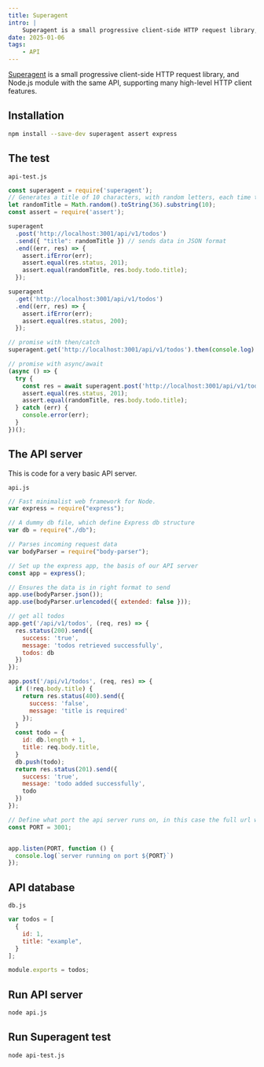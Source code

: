 ```yaml
---
title: Superagent
intro: |
    Superagent is a small progressive client-side HTTP request library, and Node.js module with the same API, supporting many high-level HTTP client features.
date: 2025-01-06
tags:
    - API
---
```


[Superagent](https://www.npmjs.com/package/superagent) is a small progressive client-side HTTP request library, and Node.js module with the same API, supporting many high-level HTTP client features.

## Installation

```bash
npm install --save-dev superagent assert express
```

## The test

`api-test.js`
```javascript
const superagent = require('superagent');
// Generates a title of 10 characters, with random letters, each time test is run
let randomTitle = Math.random().toString(36).substring(10);
const assert = require('assert');

superagent
  .post('http://localhost:3001/api/v1/todos')
  .send({ "title": randomTitle }) // sends data in JSON format
  .end((err, res) => {
    assert.ifError(err);
    assert.equal(res.status, 201);
    assert.equal(randomTitle, res.body.todo.title);
  });

superagent
  .get('http://localhost:3001/api/v1/todos')
  .end((err, res) => {
    assert.ifError(err);
    assert.equal(res.status, 200);
  });

// promise with then/catch
superagent.get('http://localhost:3001/api/v1/todos').then(console.log).catch(console.error);

// promise with async/await
(async () => {
  try {
    const res = await superagent.post('http://localhost:3001/api/v1/todos').send({ "title": randomTitle });
    assert.equal(res.status, 201);
    assert.equal(randomTitle, res.body.todo.title);
  } catch (err) {
    console.error(err);
  }
})();
```
## The API server

This is code for a very basic API server.

`api.js`
```javascript
// Fast minimalist web framework for Node.
var express = require("express");

// A dummy db file, which define Express db structure
var db = require("./db");

// Parses incoming request data
var bodyParser = require("body-parser");

// Set up the express app, the basis of our API server
const app = express();

// Ensures the data is in right format to send
app.use(bodyParser.json());
app.use(bodyParser.urlencoded({ extended: false }));

// get all todos
app.get('/api/v1/todos', (req, res) => {
  res.status(200).send({
    success: 'true',
    message: 'todos retrieved successfully',
    todos: db
  })
});

app.post('/api/v1/todos', (req, res) => {
  if (!req.body.title) {
    return res.status(400).send({
      success: 'false',
      message: 'title is required'
    });
  }
  const todo = {
    id: db.length + 1,
    title: req.body.title,
  }
  db.push(todo);
  return res.status(201).send({
    success: 'true',
    message: 'todo added successfully',
    todo
  })
});

// Define what port the api server runs on, in this case the full url would be http://localhost:3001
const PORT = 3001;


app.listen(PORT, function () {
  console.log(`server running on port ${PORT}`)
});
```

## API database

`db.js`
```javascript
var todos = [
  {
    id: 1,
    title: "example",
  }
];

module.exports = todos;
```

## Run API server

```bash
node api.js
```

## Run Superagent test

```bash
node api-test.js
```